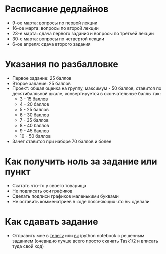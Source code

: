 # Расписание дедлайнов

- 9-ое марта: вопросы по первой лекции
- 16-ое марта: вопросы по второй лекции
- 23-е марта: сдача первого задания и вопросы по третьей лекции
- 30-е марта: вопросы по четвертой лекции
- 6-ое апреля: сдача второго задания

# Указания по разбалловке 

- Первое задание: 25 баллов
- Второе задание: 25 баллов
- Проект: общая оценка на группу, максимум - 50 баллов, ставится по десятибалльной шкале, конвертируется в окончательные баллы так:
  - 3 - 15 баллов
  - 4 - 20 баллов
  - 5 - 25 баллов
  - 6 - 30 баллов
  - 7 - 35 баллов
  - 8 - 40 баллов
  - 9 - 45 баллов
  - 10 - 50 баллов
- Зачет ставится при наборе 70 баллов и более

# Как получить ноль за задание или пункт

- Скатать что-то у своего товарища 
- Не подписать оси графиков
- Сделать подписи графиков маленькими буквами 
- Не оставить комменатриев в коде поясняющих что вы сделали

# Как сдавать задание

- Отправить мне в [телегу](https://t.me/teimy42) или [вк](https://vk.com/rwunt) ipython notebook с решенным заданием (очевидно лучше всего просто скачать Task1/2 и вписать туда свой код)

